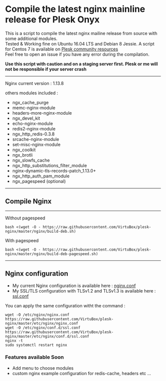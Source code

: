 # Compile the latest nginx mainline release for Plesk Onyx

This is a script to compile the latest nginx mailine release from source with some additional modules. <br>
Tested & Working fine on Ubuntu 16.04 LTS and Debian 8 Jessie. A script for Centos 7 is available on [Plesk community resources](https://talk.plesk.com/resources/script-for-building-replacement-of-default-sw-nginx-plesk-package-centos7-only.5/)<br>
Feel free to open an issue if you have any error during the compilation.

**Use this script with caution and on a staging server first. Plesk or me will not be responsible if your server crash**

-----
Nginx current version : 1.13.8

others modules included :
* ngx_cache_purge
* memc-nginx-module
* headers-more-nginx-module
* ngx_devel_kit
* echo-nginx-module
* redis2-nginx-module
* ngx_http_redis-0.3.8
* srcache-nginx-module
* set-misc-nginx-module
* ngx_coolkit
* ngx_brotli
* ngx_slowfs_cache
* ngx_http_substitutions_filter_module
* nginx-dynamic-tls-records-patch_1.13.0+
* ngx_http_auth_pam_module
* ngx_pagespeed (optional)
-----

## Compile Nginx
-----

Without pagespeed
```
bash <(wget -O - https://raw.githubusercontent.com/VirtuBox/plesk-nginx/master/nginx/build-deb.sh)
```

With pagespeed
```
bash <(wget -O - https://raw.githubusercontent.com/VirtuBox/plesk-nginx/master/nginx/build-deb-pagespeed.sh)
```
-----

## Nginx configuration

* My current Nginx configuration is available here : [nginx.conf](https://github.com/VirtuBox/plesk-nginx/blob/master/etc/nginx/nginx.conf)
* My SSL/TLS configuration with TLSv1.2 and TLSv1.3 is available here : [ssl.conf](https://github.com/VirtuBox/plesk-nginx/blob/master/etc/nginx/conf.d/ssl.conf)

You can apply the same configuration witht the command  : 
```
wget -O /etc/nginx/nginx.conf https://raw.githubusercontent.com/VirtuBox/plesk-nginx/master/etc/nginx/nginx.conf
wget -O /etc/nginx/conf.d/ssl.conf https://raw.githubusercontent.com/VirtuBox/plesk-nginx/master/etc/nginx/conf.d/ssl.conf
nginx -t
sudo systemctl restart nginx
```

### Features available Soon

- Add menu to choose modules
- custom nginx example configuration for redis-cache, headers etc ...


